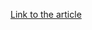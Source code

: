 [Link to the article](https://blog.eclecticiq.com/a-year-of-the-russia-ukraine-war-seven-types-of-cyberattacks-used-against-ukraine?hsLang=en)
